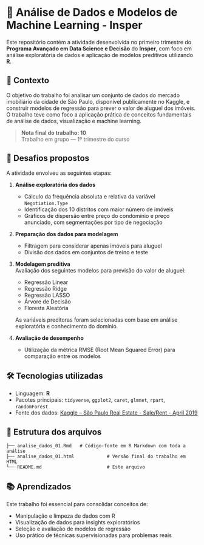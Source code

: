 # 📁 Análise de Dados e Modelos de Machine Learning - Insper

Este repositório contém a atividade desenvolvida no primeiro trimestre do **Programa Avançado em Data Science e Decisão** do **Insper**, com foco em análise exploratória de dados e aplicação de modelos preditivos utilizando **R**.

## 📌 Contexto

O objetivo do trabalho foi analisar um conjunto de dados do mercado imobiliário da cidade de São Paulo, disponível publicamente no Kaggle, e construir modelos de regressão para prever o valor de aluguel dos imóveis. O trabalho teve como foco a aplicação prática de conceitos fundamentais de análise de dados, visualização e machine learning.

> **Nota final do trabalho: 10**  
> Trabalho em grupo — 1º trimestre do curso

## 🧠 Desafios propostos

A atividade envolveu as seguintes etapas:

1. **Análise exploratória dos dados**

   - Cálculo da frequência absoluta e relativa da variável `Negotiation.Type`
   - Identificação dos 10 distritos com maior número de imóveis
   - Gráficos de dispersão entre preço do condomínio e preço anunciado, com segmentações por tipo de negociação

2. **Preparação dos dados para modelagem**

   - Filtragem para considerar apenas imóveis para aluguel
   - Divisão dos dados em conjuntos de treino e teste

3. **Modelagem preditiva**  
   Avaliação dos seguintes modelos para previsão do valor de aluguel:

   - Regressão Linear
   - Regressão Ridge
   - Regressão LASSO
   - Árvore de Decisão
   - Floresta Aleatória

   As variáveis preditoras foram selecionadas com base em análise exploratória e conhecimento do domínio.

4. **Avaliação de desempenho**
   - Utilização da métrica RMSE (Root Mean Squared Error) para comparação entre os modelos

## 🛠️ Tecnologias utilizadas

- Linguagem: **R**
- Pacotes principais: `tidyverse`, `ggplot2`, `caret`, `glmnet`, `rpart`, `randomForest`
- Fonte dos dados: [Kaggle – São Paulo Real Estate - Sale/Rent - April 2019](https://www.kaggle.com/datasets/argonalyst/sao-paulo-real-estate-sale-rent-april-2019)

## 📁 Estrutura dos arquivos

```
├── analise_dados_01.Rmd   # Código-fonte em R Markdown com toda a análise
├── analise_dados_01.html            # Versão final do trabalho em HTML
└── README.md                        # Este arquivo
```

## 📚 Aprendizados

Este trabalho foi essencial para consolidar conceitos de:

- Manipulação e limpeza de dados com R
- Visualização de dados para insights exploratórios
- Seleção e avaliação de modelos de regressão
- Uso prático de técnicas supervisionadas para problemas reais
